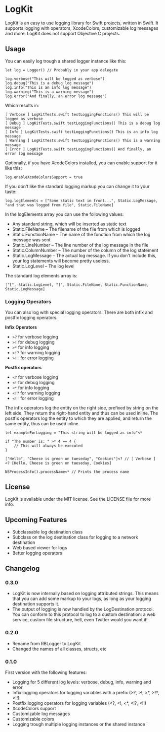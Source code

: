 # LogKit
LogKit is an easy to use logging library for Swift projects, written in Swift. It supports logging with operators, XcodeColors, customizable log messages and more. LogKit does not support Objective C projects.

## Usage

You can easily log trough a shared logger instance like this:

	let log = Logger() // Probably in your app delegate
	
	log.verbose("This will be logged as verbose")
	log.debug("This is a debug log message")
	log.info("This is an info log message")
	log.warning("This is a warning message")
	log.error("And finally, an error log message")

Which results in:

	[ Verbose ] LogKitTests.swift testLoggingFunctions() This will be logged as verbose
	[ Debug ] LogKitTests.swift testLoggingFunctions() This is a debug log message
	[ Info ] LogKitTests.swift testLoggingFunctions() This is an info log message
	[ Warning ] LogKitTests.swift testLoggingFunctions() This is a warning message
	[ Error ] LogKitTests.swift testLoggingFunctions() And finally, an error log message

Optionally, if you have XcodeColors installed, you can enable support for it like this:

	log.enableXcodeColorsSupport = true

If you don't like the standard logging markup you can change it to your taste:

	log.logElements = ["Some static text in front...", Static.LogMessage, "and that was logged from file", Static.FileName]

In the logElements array you can use the following values:

* Any standard string, which will be inserted as static text
* Static.FileName – The filename of the file from which is logged
* Static.FunctionName – The name of the function from which the log message was sent
* Static.LineNumber – The line number of the log message in the file
* Static.ColumnNumber – The number of the column of the log statement
* Static.LogMessage – The actual log message. If you don't include this, your log statements will become pretty useless.
* Static.LogLevel – The log level

The standard log elements array is:

	["[", Static.LogLevel, "]", Static.FileName, Static.FunctionName, Static.LogMessage]

### Logging Operators
You can also log with special logging operators. There are both infix and postfix logging operators.

__Infix Operators__

* `>?` for verbose logging
* `>!` for debug logging
* `>*` for info logging
* `>!?` for warning logging
* `>!!` for error logging

__Postfix operators__

* `<?` for verbose logging
* `<!` for debug logging
* `<*` for info logging
* `<!?` for warning logging
* `<!!` for error logging

The infix operators log the entity on the right side, prefixed by string on the left side. They return the right-hand entity and thus can be used inline. The postfix operators log the entity to which they are applied, and return the same entity, thus can be used inline.

	let exampleForLogging = "This string will be logged as info"<*

	if "The number is: " >* 4 == 4 {
		// This will always be executed
	}

	["Hello", "Cheese is green on tueseday", "Cookies"]<? // [ Verbose ]  <? [Hello, Cheese is green on tueseday, Cookies]

	NSProcessInfo().processName<* // Prints the process name

## License

LogKit is available under the MIT license. See the LICENSE file for more info.

## Upcoming Features
* Subclassable log destination class
* Subclass on the log destination class for logging to a network destination
* Web based viewer for logs
* Better logging operators

## Changelog

### 0.3.0
* LogKit is now internally based on logging attributed strings. This means that you can add some markup to your logs, as long as your logging destination supports it.
* The output of logging is now handled by the LogDestination protocol. You can conform to this protocol to log to a custom destination: a web service, custom file structure, hell, even Twitter would you want it!

### 0.2.0
* Rename from RBLogger to LogKit
* Changed the names of all classes, structs, etc

### 0.1.0
First version with the following features:

* Logging for 5 different log levels: verbose, debug, info, warning and error
* Infix logging operators for logging variables with a prefix (>?, >!, >*, >!?, >!!)
* Postfix logging operators for logging variables (<?, <!, <*, <!?, <!!)
* XcodeColors support
* Customizable log messages
* Customizable colors
* Logging trough multiple logging instances or the shared instance
`